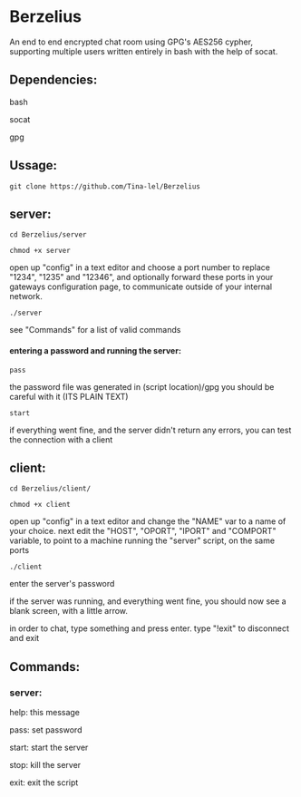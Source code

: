 # Berzelius

An end to end encrypted chat room using GPG's AES256 cypher, supporting multiple users written entirely in bash with the help of socat.

Dependencies:
-
bash

socat

gpg

Ussage:
-

```
git clone https://github.com/Tina-lel/Berzelius
```
## server:

```
cd Berzelius/server
```

```
chmod +x server
```

open up "config" in a text editor and choose a port number to replace "1234", "1235" and "12346", and optionally forward these ports in your gateways configuration page, to communicate outside of your internal network.

```
./server
```

see "Commands" for a list of valid commands

#### entering a password and running the server:

```
pass
```

the password file was generated in (script location)/gpg you should be careful with it (ITS PLAIN TEXT)

```
start
```

if everything went fine, and the server didn't return any errors, you can test the connection with a client

## client:

```
cd Berzelius/client/
```
```
chmod +x client
```

open up "config" in a text editor and change the "NAME" var to a name of your choice. next edit the "HOST", "OPORT", "IPORT" and "COMPORT" variable, to point to a machine running the "server" script, on the same ports

```
./client
```
enter the server's password

if the server was running, and everything went fine, you should now see a blank screen, with a little arrow.

in order to chat, type something and press enter. type "!exit" to disconnect and exit

Commands:
-

### server:

help: this message

pass: set password

start: start the server

stop: kill the server

exit: exit the script
